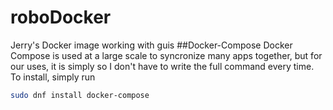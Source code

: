 # roboDocker
Jerry's Docker image working with guis
##Docker-Compose
Docker Compose is used at a large scale to syncronize many apps together, but for our uses, it is simply so I don't have to write the full command every time.
To install, simply run
```bash
sudo dnf install docker-compose
```
